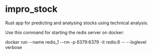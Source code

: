 
# impro_stock
Rust app for predicting and analysing stocks using technical analysis.

Use this command for starting the redis server on docker:

docker run --name redis_1 --rm -p 6379:6379 -it redis:6 -- --loglevel verbose


